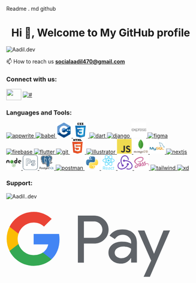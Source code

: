 Readme . md github

<h1 align="center">Hi 👋, Welcome to My GitHub profile</h1>

<p align="left"> <img src="https://komarev.com/ghpvc/?username=Aadil7874&label=Profile%20views&color=0e75b6&style=flat" alt="Aadil.dev" /> </p>

📫 How to reach us **socialaadil470@gmail.com**
<h3 align="left">Connect with us:</h3>
<p align="left">
<a href="#" target="blank"><img align="center" src="#" alt="" height="30" width="40" /></a>
<a target="_blank" href="https://instagram.com/fighter_276" ><img align="center" src="#" alt="#" height="30" width="40" /></a>
</p>

<h3 align="left">Languages and Tools:</h3>
<p align="left">
<!--- <a href="https://developer.android.com" target="_blank" rel="noreferrer"> <img src="https://raw.githubusercontent.com/devicons/devicon/master/icons/android/android-original-wordmark.svg" alt="android" width="40" height="40"/> </a> --->
    <a href="https://appwrite.io" target="_blank" rel="noreferrer"> <img src="https://www.vectorlogo.zone/logos/appwriteio/appwriteio-icon.svg" alt="appwrite" width="40" height="40"/> </a>
    <a href="https://babeljs.io/" target="_blank" rel="noreferrer"> <img src="https://www.vectorlogo.zone/logos/babeljs/babeljs-icon.svg" alt="babel" width="40" height="40"/> </a>
    <a href="https://www.w3schools.com/cpp/" target="_blank" rel="noreferrer"> <img src="https://raw.githubusercontent.com/devicons/devicon/master/icons/cplusplus/cplusplus-original.svg" alt="cplusplus" width="40" height="40"/> </a>
    <a href="https://www.w3schools.com/css/" target="_blank" rel="noreferrer"> <img src="https://raw.githubusercontent.com/devicons/devicon/master/icons/css3/css3-original-wordmark.svg" alt="css3" width="40" height="40"/> </a>
    <a href="https://dart.dev" target="_blank" rel="noreferrer"> <img src="https://www.vectorlogo.zone/logos/dartlang/dartlang-icon.svg" alt="dart" width="40" height="40"/> </a>
    <a href="https://www.djangoproject.com/" target="_blank" rel="noreferrer"> <img src="https://cdn.worldvectorlogo.com/logos/django.svg" alt="django" width="40" height="40"/> </a>
    <a href="https://expressjs.com" target="_blank" rel="noreferrer"> <img src="https://raw.githubusercontent.com/devicons/devicon/master/icons/express/express-original-wordmark.svg" alt="express" width="40" height="40" style="background: yellow"/> </a>
    <a href="https://www.figma.com/" target="_blank" rel="noreferrer"> <img src="https://www.vectorlogo.zone/logos/figma/figma-icon.svg" alt="figma" width="40" height="40"/> </a>
    <a href="https://firebase.google.com/" target="_blank" rel="noreferrer"> <img src="https://www.vectorlogo.zone/logos/firebase/firebase-icon.svg" alt="firebase" width="40" height="40"/> </a>
    <a href="https://flutter.dev" target="_blank" rel="noreferrer"> <img src="https://www.vectorlogo.zone/logos/flutterio/flutterio-icon.svg" alt="flutter" width="40" height="40"/> </a>
    <a href="https://git-scm.com/" target="_blank" rel="noreferrer"> <img src="https://www.vectorlogo.zone/logos/git-scm/git-scm-icon.svg" alt="git" width="40" height="40"/> </a>
    <a href="https://www.w3.org/html/" target="_blank" rel="noreferrer"> <img src="https://raw.githubusercontent.com/devicons/devicon/master/icons/html5/html5-original-wordmark.svg" alt="html5" width="40" height="40"/> </a>
    <a href="https://www.adobe.com/in/products/illustrator.html" target="_blank" rel="noreferrer"> <img src="https://www.vectorlogo.zone/logos/adobe_illustrator/adobe_illustrator-icon.svg" alt="illustrator" width="40" height="40"/> </a>
    <a href="https://developer.mozilla.org/en-US/docs/Web/JavaScript" target="_blank" rel="noreferrer"> <img src="https://raw.githubusercontent.com/devicons/devicon/master/icons/javascript/javascript-original.svg" alt="javascript" width="40" height="40"/> </a>
    <a href="https://www.mongodb.com/" target="_blank" rel="noreferrer"> <img src="https://raw.githubusercontent.com/devicons/devicon/master/icons/mongodb/mongodb-original-wordmark.svg" alt="mongodb" width="40" height="40"/> </a>
    <a href="https://www.mysql.com/" target="_blank" rel="noreferrer"> <img src="https://raw.githubusercontent.com/devicons/devicon/master/icons/mysql/mysql-original-wordmark.svg" alt="mysql" width="40" height="40"/> </a>
    <a href="https://nextjs.org/" target="_blank" rel="noreferrer"> <img src="https://cdn.worldvectorlogo.com/logos/nextjs-2.svg" alt="nextjs" width="40" height="40"/> </a>
    <a href="https://nodejs.org" target="_blank" rel="noreferrer"> <img src="https://raw.githubusercontent.com/devicons/devicon/master/icons/nodejs/nodejs-original-wordmark.svg" alt="nodejs" width="40" height="40"/> </a>
    <a href="https://www.photoshop.com/en" target="_blank" rel="noreferrer"> <img src="https://raw.githubusercontent.com/devicons/devicon/master/icons/photoshop/photoshop-line.svg" alt="photoshop" width="40" height="40"/> </a>
    <a href="https://www.postgresql.org" target="_blank" rel="noreferrer"> <img src="https://raw.githubusercontent.com/devicons/devicon/master/icons/postgresql/postgresql-original-wordmark.svg" alt="postgresql" width="40" height="40"/> </a>
    <a href="https://postman.com" target="_blank" rel="noreferrer"> <img src="https://www.vectorlogo.zone/logos/getpostman/getpostman-icon.svg" alt="postman" width="40" height="40"/> </a>
    <a href="https://www.python.org" target="_blank" rel="noreferrer"> <img src="https://raw.githubusercontent.com/devicons/devicon/master/icons/python/python-original.svg" alt="python" width="40" height="40"/> </a>
    <a href="https://reactjs.org/" target="_blank" rel="noreferrer"> <img src="https://raw.githubusercontent.com/devicons/devicon/master/icons/react/react-original-wordmark.svg" alt="react" width="40" height="40"/> </a>
    <a href="https://redux.js.org" target="_blank" rel="noreferrer"> <img src="https://raw.githubusercontent.com/devicons/devicon/master/icons/redux/redux-original.svg" alt="redux" width="40" height="40"/>
    </a>
    <a href="https://sass-lang.com" target="_blank" rel="noreferrer"> <img src="https://raw.githubusercontent.com/devicons/devicon/master/icons/sass/sass-original.svg" alt="sass" width="40" height="40"/> </a>
    <a href="https://tailwindcss.com/" target="_blank" rel="noreferrer"> <img src="https://www.vectorlogo.zone/logos/tailwindcss/tailwindcss-icon.svg" alt="tailwind" width="40" height="40"/> </a>
    <a href="https://www.adobe.com/products/xd.html" target="_blank" rel="noreferrer"> <img src="https://cdn.worldvectorlogo.com/logos/adobe-xd.svg" alt="xd" width="40" height="40"/> </a> </p>

<h3 align="left">Support:</h3>
<p><a href="socialaadil470@okicici"> <img align="left" height="50" width="210" alt="Aadil..dev" /><svg xmlns="http://www.w3.org/2000/svg" width="437" height="174" viewBox="0 0 437 174">
    <g fill="none" fill-rule="nonzero">
        <path fill="#5F6368" d="M207.2 84.6v50.8h-16.1V10h42.7c10.3-.2 20.2 3.7 27.7 10.9 7.5 6.7 11.7 16.4 11.5 26.4.2 10.1-4 19.8-11.5 26.6-7.5 7.1-16.7 10.7-27.6 10.7h-26.7zm0-59.2v43.8h27c6 .2 11.8-2.2 15.9-6.5 8.5-8.2 8.6-21.7.4-30.2l-.4-.4c-4.1-4.4-9.9-6.8-15.9-6.6l-27-.1zM310.1 46.8c11.9 0 21.3 3.2 28.2 9.5 6.9 6.4 10.3 15.1 10.3 26.2v52.8h-15.4v-11.9h-.7c-6.7 9.8-15.5 14.7-26.6 14.7-9.4 0-17.4-2.8-23.7-8.4-6.2-5.2-9.7-12.9-9.5-21 0-8.9 3.4-15.9 10.1-21.2 6.7-5.3 15.7-7.9 26.9-7.9 9.6 0 17.4 1.8 23.6 5.2v-3.7c0-5.5-2.4-10.7-6.6-14.2-4.3-3.8-9.8-5.9-15.5-5.9-9 0-16.1 3.8-21.4 11.4l-14.2-8.9c7.7-11.1 19.2-16.7 34.5-16.7zm-20.8 62.3c0 4.2 2 8.1 5.3 10.5 3.6 2.8 8 4.3 12.5 4.2 6.8 0 13.3-2.7 18.1-7.5 5.3-5 8-10.9 8-17.7-5-4-12-6-21-6-6.5 0-12 1.6-16.4 4.7-4.3 3.2-6.5 7.1-6.5 11.8zM437 49.6l-53.8 123.6h-16.6l20-43.2-35.4-80.3h17.5l25.5 61.6h.4l24.9-61.6z"/>
        <path fill="#4285F4" d="M142.1 73.6c0-4.9-.4-9.8-1.2-14.6H73v27.7h38.9c-1.6 8.9-6.8 16.9-14.4 21.9v18h23.2c13.6-12.5 21.4-31 21.4-53z"/>
        <path fill="#34A853" d="M73 144c19.4 0 35.8-6.4 47.7-17.4l-23.2-18c-6.5 4.4-14.8 6.9-24.5 6.9-18.8 0-34.7-12.7-40.4-29.7H8.7v18.6C20.9 128.6 45.8 144 73 144z"/>
        <path fill="#FBBC04" d="M32.6 85.8c-3-8.9-3-18.6 0-27.6V39.7H8.7a71.39 71.39 0 0 0 0 64.6l23.9-18.5z"/>
        <path fill="#EA4335" d="M73 28.5c10.3-.2 20.2 3.7 27.6 10.8l20.5-20.5C108.1 6.5 90.9-.2 73 0 45.8 0 20.9 15.4 8.7 39.7l23.9 18.6C38.3 41.2 54.2 28.5 73 28.5z"/>
    </g>
</svg></a></p><br><br>
<!---How to reach me I’m looking to collaborate on I’m currently learning I’m interested in
Aadil7874/Aadil7874 is a ✨ special ✨ repository because its `README.md` (this file) appears on your GitHub profile.
You can click the Preview link to take a look at your changes.
--->
